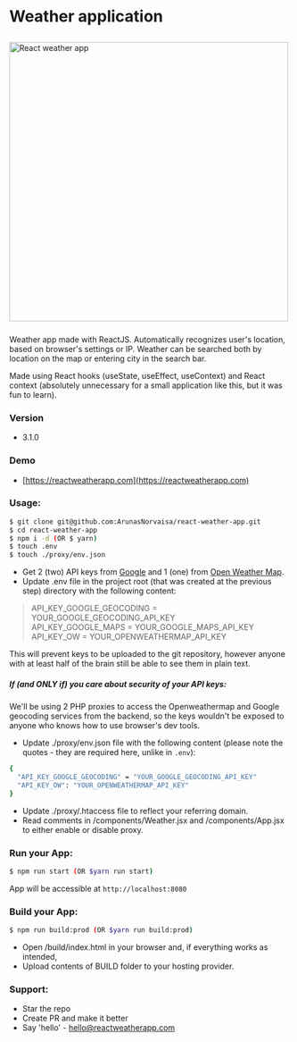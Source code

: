 # Weather application
<img src="https://arunas.org/2020_11_03_12_31_54_React_Weather_App_Opera.png" alt="React weather app" style="width:500px;margin:10px auto" />

Weather app made with ReactJS. Automatically recognizes user's location, based on browser's settings or IP. Weather can be searched both by location on the map or entering city in the search bar.

Made using React hooks (useState, useEffect, useContext) and React context (absolutely unnecessary for a small application like this, but it was fun to learn).

### Version
* 3.1.0

### Demo
* [https://reactweatherapp.com](https://reactweatherapp.com)

### Usage:
```sh
$ git clone git@github.com:ArunasNorvaisa/react-weather-app.git
$ cd react-weather-app
$ npm i -d (OR $ yarn)
$ touch .env
$ touch ./proxy/env.json
```

* Get 2 (two) API keys from 
[Google](https://developers.google.com/maps/documentation/javascript/get-api-key)
and 1 (one) from [Open Weather Map](https://openweathermap.org/api).
* Update .env file in the project root (that was created at the previous step) directory with the following content:

> API_KEY_GOOGLE_GEOCODING = YOUR_GOOGLE_GEOCODING_API_KEY<br>
> API_KEY_GOOGLE_MAPS = YOUR_GOOGLE_MAPS_API_KEY<br>
> API_KEY_OW = YOUR_OPENWEATHERMAP_API_KEY

This will prevent keys to be uploaded to the git repository, however anyone
 with at least half of the brain still be able to see them in plain text. 

##### If (and ONLY if) you care about security of your API keys:

We'll be using 2 PHP proxies to access the Openweathermap and Google geocoding
 services from the backend, so the keys wouldn't be exposed to anyone who
  knows how to use browser's dev tools. 

* Update ./proxy/env.json file with the following content (please note the
 quotes - they are required here, unlike in `.env`):

```sh
{
  "API_KEY_GOOGLE_GEOCODING" = "YOUR_GOOGLE_GEOCODING_API_KEY"
  "API_KEY_OW": "YOUR_OPENWEATHERMAP_API_KEY"
}
```

* Update ./proxy/.htaccess file to reflect your referring domain.
* Read comments in /components/Weather.jsx and /components/App.jsx to either
 enable or disable proxy.
 
 ### Run your App:
 
 ```sh
 $ npm run start (OR $yarn run start)
 ```
App will be accessible at `http://localhost:8080`

### Build your App:

```sh
$ npm run build:prod (OR $yarn run build:prod)
```
* Open /build/index.html in your browser and, if everything works as intended,
* Upload contents of BUILD folder to your hosting provider.

### Support:

* Star the repo
* Create PR and make it better
* Say 'hello' - hello@reactweatherapp.com

